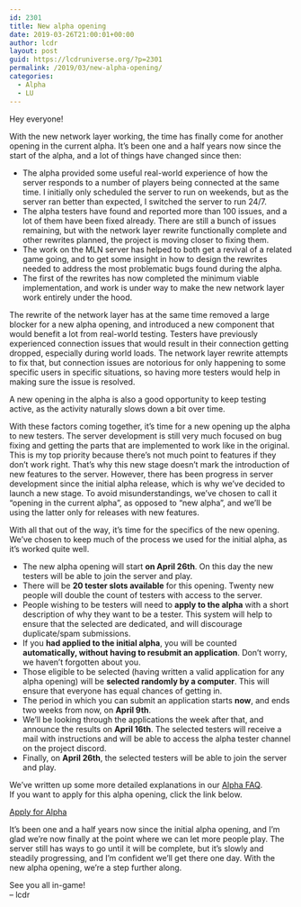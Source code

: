 ```yaml
---
id: 2301
title: New alpha opening
date: 2019-03-26T21:00:01+00:00
author: lcdr
layout: post
guid: https://lcdruniverse.org/?p=2301
permalink: /2019/03/new-alpha-opening/
categories:
  - Alpha
  - LU
---
```

Hey everyone!

With the new network layer working, the time has finally come for another opening in the current alpha. It&#8217;s been one and a half years now since the start of the alpha, and a lot of things have changed since then:

  * The alpha provided some useful real-world experience of how the server responds to a number of players being connected at the same time. I initially only scheduled the server to run on weekends, but as the server ran better than expected, I switched the server to run 24/7.
  * The alpha testers have found and reported more than 100 issues, and a lot of them have been fixed already. There are still a bunch of issues remaining, but with the network layer rewrite functionally complete and other rewrites planned, the project is moving closer to fixing them.
  * The work on the MLN server has helped to both get a revival of a related game going, and to get some insight in how to design the rewrites needed to address the most problematic bugs found during the alpha.
  * The first of the rewrites has now completed the minimum viable implementation, and work is under way to make the new network layer work entirely under the hood.

The rewrite of the network layer has at the same time removed a large blocker for a new alpha opening, and introduced a new component that would benefit a lot from real-world testing. Testers have previously experienced connection issues that would result in their connection getting dropped, especially during world loads. The network layer rewrite attempts to fix that, but connection issues are notorious for only happening to some specific users in specific situations, so having more testers would help in making sure the issue is resolved.

A new opening in the alpha is also a good opportunity to keep testing active, as the activity naturally slows down a bit over time.

With these factors coming together, it&#8217;s time for a new opening up the alpha to new testers. The server development is still very much focused on bug fixing and getting the parts that are implemented to work like in the original. This is my top priority because there&#8217;s not much point to features if they don&#8217;t work right. That&#8217;s why this new stage doesn&#8217;t mark the introduction of new features to the server. However, there has been progress in server development since the initial alpha release, which is why we&#8217;ve decided to launch a new stage. To avoid misunderstandings, we&#8217;ve chosen to call it &#8220;opening in the current alpha&#8221;, as opposed to &#8220;new alpha&#8221;, and we&#8217;ll be using the latter only for releases with new features.

With all that out of the way, it&#8217;s time for the specifics of the new opening. We&#8217;ve chosen to keep much of the process we used for the initial alpha, as it&#8217;s worked quite well.

  * The new alpha opening will start **on April 26th**. On this day the new testers will be able to join the server and play.
  * There will be **20 tester slots available** for this opening. Twenty new people will double the count of testers with access to the server.
  * People wishing to be testers will need to **apply to the alpha** with a short description of why they want to be a tester. This system will help to ensure that the selected are dedicated, and will discourage duplicate/spam submissions.
  * If you **had applied to the initial alpha**, you will be counted **automatically, without having to resubmit an application**. Don&#8217;t worry, we haven&#8217;t forgotten about you.
  * Those eligible to be selected (having written a valid application for any alpha opening) will be **selected randomly by a computer**. This will ensure that everyone has equal chances of getting in.
  * The period in which you can submit an application starts **now**, and ends two weeks from now, on **April 9th**.
  * We&#8217;ll be looking through the applications the week after that, and announce the results on **April 16th**. The selected testers will receive a mail with instructions and will be able to access the alpha tester channel on the project discord.
  * Finally, on **April 26th**, the selected testers will be able to join the server and play.

We&#8217;ve written up some more detailed explanations in our [Alpha FAQ](https://lcdruniverse.org/alpha-faq/).  
If you want to apply for this alpha opening, click the link below.

[Apply for Alpha](https://lcdruniverse.org/apply-for-alpha/)

It&#8217;s been one and a half years now since the initial alpha opening, and I&#8217;m glad we&#8217;re now finally at the point where we can let more people play. The server still has ways to go until it will be complete, but it&#8217;s slowly and steadily progressing, and I&#8217;m confident we&#8217;ll get there one day. With the new alpha opening, we&#8217;re a step further along.

See you all in-game!  
– lcdr